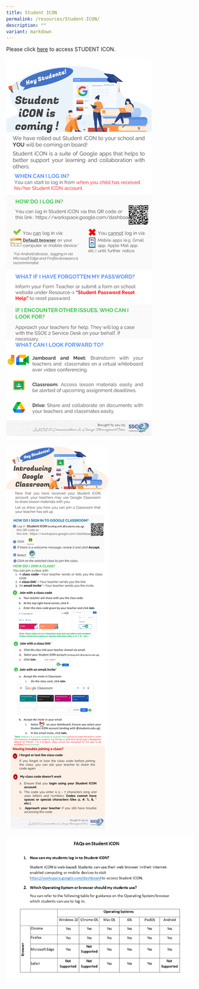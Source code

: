 ```yaml
---
title: Student ICON
permalink: /resources/Student-ICON/
description: ""
variant: markdown
---
```

Please click [here](https://workspace.google.com/dashboard) to access STUDENT ICON.

![](/images/Resources/Student%20ICON/student_ICON.PNG)

![](/images/Resources/Student%20ICON/S2.jpg)

![](/images/Resources/Student%20ICON/FAQ.png)